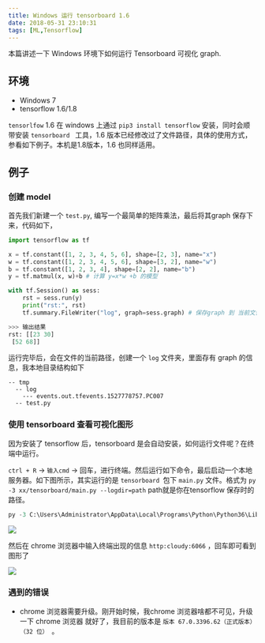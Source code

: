 ```yaml
---
title: Windows 运行 tensorboard 1.6
date: 2018-05-31 23:10:31
tags: [ML,Tensorflow]	
---
```


本篇讲述一下 Windows 环境下如何运行 Tensorboard 可视化 graph.<!-- more -->

## 环境

* Windows 7
* tensorflow 1.6/1.8

`tensorlfow` 1.6 在 windows 上通过 `pip3 install tensorflow` 安装，同时会顺带安装 `tensorboard ` 工具，1.6 版本已经修改过了文件路径，具体的使用方式，参看如下例子。本机是1.8版本，1.6 也同样适用。

## 例子

### 创建 model

首先我们新建一个 `test.py`, 编写一个最简单的矩阵乘法，最后将其graph 保存下来，代码如下，

```python
import tensorflow as tf

x = tf.constant([1, 2, 3, 4, 5, 6], shape=[2, 3], name="x")
w = tf.constant([1, 2, 3, 4, 5, 6], shape=[3, 2], name="w")
b = tf.constant([1, 2, 3, 4], shape=[2, 2], name="b")
y = tf.matmul(x, w)+b # 计算 y=x*w +b 的模型

with tf.Session() as sess:
    rst = sess.run(y)
    print("rst:", rst)
    tf.summary.FileWriter("log", graph=sess.graph) # 保存graph 到 当前文件 log目录下

>>> 输出结果
rst: [[23 30]
 [52 68]]
```

运行完毕后，会在文件的当前路径，创建一个 `log` 文件夹，里面存有 graph 的信息，我本地目录结构如下

```
-- tmp
  -- log
    --- events.out.tfevents.1527778757.PC007
  -- test.py
```

### 使用 tensorboard 查看可视化图形

因为安装了 tensorflow 后，tensorboard 是会自动安装，如何运行文件呢？在终端中运行。

`ctrl + R` -> `输入cmd` -> 回车，进行终端。然后运行如下命令，最后启动一个本地服务器。如下图所示，其实运行的是 `tensorboard `包下 `main.py` 文件。格式为 `py -3 xx/tensorboard/main.py --logdir=path` path就是你在tensorflow 保存时的路径。

```python
py -3 C:\Users\Administrator\AppData\Local\Programs\Python\Python36\Lib\site-packages\tensorboard\main.py --logdir=D:/tmp/log
```

![](https://coding.net/u/cloudy-liu/p/BlogPicBed/git/raw/master/1.png)

然后在 chrome 浏览器中输入终端出现的信息 `http:cloudy:6066` ，回车即可看到图形了

![](https://coding.net/u/cloudy-liu/p/BlogPicBed/git/raw/master/2.png)

### 遇到的错误

* chrome 浏览器需要升级。刚开始时候，我chrome 浏览器啥都不可见，升级一下 chrome 浏览器 就好了，我目前的版本是 `版本 67.0.3396.62（正式版本） （32 位） `。